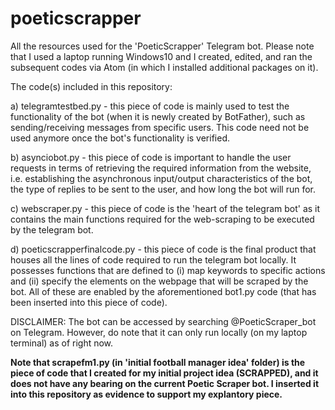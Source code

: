 # poeticscrapper
All the resources used for the 'PoeticScrapper' Telegram bot. Please note that I used a laptop running Windows10 and I created, edited, and ran the subsequent codes via Atom (in which I installed additional packages on it).

The code(s) included in this repository:

a) telegramtestbed.py - this piece of code is mainly used to test the functionality of the bot (when it is newly created by BotFather), such as sending/receiving messages from specific users. This code need not be used anymore once the bot's functionality is verified.

b) asynciobot.py - this piece of code is important to handle the user requests in terms of retrieving the required information from the website, i.e. establishing the asynchronous input/output characteristics of the bot, the type of replies to be sent to the user, and how long the bot will run for.

c) webscraper.py - this piece of code is the 'heart of the telegram bot' as it contains the main functions required for the web-scraping to be executed by the telegram bot.

d) poeticscrapperfinalcode.py - this piece of code is the final product that houses all the lines of code required to run the telegram bot locally. It possesses functions that are defined to (i) map keywords to specific actions and (ii) specify the elements on the webpage that will be scraped by the bot. All of these are enabled by the aforementioned bot1.py code (that has been inserted into this piece of code).

DISCLAIMER: The bot can be accessed by searching @PoeticScraper_bot on Telegram. However, do note that it can only run locally (on my laptop terminal) as of right now.


**Note that scrapefm1.py (in 'initial football manager idea' folder) is the piece of code that I created for my initial project idea (SCRAPPED), and it does not have any bearing on the current Poetic Scraper bot. I inserted it into this repository as evidence to support my explantory piece.** 
